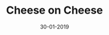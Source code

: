 ---
title: "Cheese on Cheese"
date: 30-01-2019

image: image.png
cad: model.ldr

source_url: "https://www.flickr.com/photos/bradslegoroom/4543415316/"
source_title: "SNOT Techniques 9"
source_name: "鉄男"
source_date: 22-04-2010

taxonomy:
  part: ["54200", "6541", "3666"]
  partcount: 7

  width: [6, stud]
  depth: [4.5, plate]
  height: [1, brick]

  function: ["stud_tilt", "pattern_2D"]
  stud_tilt_angle: 180
  pattern_2D_segsize: 2
---